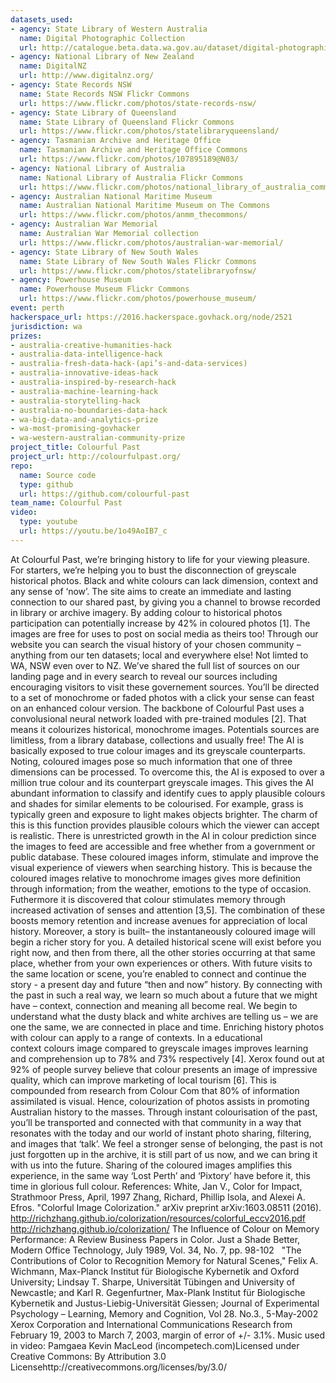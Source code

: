 ```yaml
---
datasets_used:
- agency: State Library of Western Australia
  name: Digital Photographic Collection
  url: http://catalogue.beta.data.wa.gov.au/dataset/digital-photographic-collection
- agency: National Library of New Zealand
  name: DigitalNZ
  url: http://www.digitalnz.org/
- agency: State Records NSW
  name: State Records NSW Flickr Commons
  url: https://www.flickr.com/photos/state-records-nsw/
- agency: State Library of Queensland
  name: State Library of Queensland Flickr Commons
  url: https://www.flickr.com/photos/statelibraryqueensland/
- agency: Tasmanian Archive and Heritage Office
  name: Tasmanian Archive and Heritage Office Commons
  url: https://www.flickr.com/photos/107895189@N03/
- agency: National Library of Australia
  name: National Library of Australia Flickr Commons
  url: https://www.flickr.com/photos/national_library_of_australia_commons/
- agency: Australian National Maritime Museum
  name: Australian National Maritime Museum on The Commons
  url: https://www.flickr.com/photos/anmm_thecommons/
- agency: Australian War Memorial
  name: Australian War Memorial collection
  url: https://www.flickr.com/photos/australian-war-memorial/
- agency: State Library of New South Wales
  name: State Library of New South Wales Flickr Commons
  url: https://www.flickr.com/photos/statelibraryofnsw/
- agency: Powerhouse Museum
  name: Powerhouse Museum Flickr Commons
  url: https://www.flickr.com/photos/powerhouse_museum/
event: perth
hackerspace_url: https://2016.hackerspace.govhack.org/node/2521
jurisdiction: wa
prizes:
- australia-creative-humanities-hack
- australia-data-intelligence-hack
- australia-fresh-data-hack-(api’s-and-data-services)
- australia-innovative-ideas-hack
- australia-inspired-by-research-hack
- australia-machine-learning-hack
- australia-storytelling-hack
- australia-no-boundaries-data-hack
- wa-big-data-and-analytics-prize
- wa-most-promising-govhacker
- wa-western-australian-community-prize
project_title: Colourful Past
project_url: http://colourfulpast.org/
repo:
  name: Source code
  type: github
  url: https://github.com/colourful-past
team_name: Colourful Past
video:
  type: youtube
  url: https://youtu.be/1o49AoIB7_c
---
```


At Colourful Past, we’re bringing history to life for your viewing pleasure. For starters, we’re helping you to bust the disconnection of greyscale historical photos. Black and white colours can lack dimension, context and any sense of ‘now’.
The site aims to create an immediate and lasting connection to our shared past, by giving you a channel to browse recorded in library or archive imagery. By adding colour to historical photos participation can potentially increase by 42% in coloured photos [1]. The images are free for uses to post on social media as theirs too!
Through our website you can search the visual history of your chosen community – anything from our ten datasets; local and everywhere else! Not limted to WA, NSW even over to NZ. We’ve shared the full list of sources on our landing page and in every search to reveal our sources including encouraging visitors to visit these governement sources. You’ll be directed to a set of monochrome or faded photos with a click your sense can feast on an enhanced colour version.
The backbone of Colourful Past uses a convolusional neural network loaded with pre-trained modules [2]. That means it colourizes historical, monochrome images. Potentials sources are limitless, from a library database, collections and usually free! The AI is basically exposed to true colour images and its greyscale counterparts. Noting, coloured images pose so much information that one of three dimensions can be processed. To overcome this, the AI is exposed to over a million true colour and its counterpart greyscale images.
This gives the AI abundant information to classify and identify cues to apply plausible colours and shades for similar elements to be colourised. For example, grass is typically green and exposure to light makes objects brighter. The charm of this is this function provides plausible colours which the viewer can accept is realistic. There is unrestricted growth in the AI in colour prediction since the images to feed are accessible and free whether from a government or public database.
These coloured images inform, stimulate and improve the visual experience of viewers when searching history. This is because the coloured images relative to monochrome images gives more definition through information; from the weather, emotions to the type of occasion. Futhermore it is discovered that colour stimulates memory through increased activation of senses and attention [3,5]. The combination of these boosts memory retention and increase avenues for appreciation of local history.
Moreover, a story is built– the instantaneously coloured image will begin a richer story for you. A detailed historical scene will exist before you right now, and then from there, all the other stories occurring at that same place, whether from your own experiences or others. With future visits to the same location or scene, you’re enabled to connect and continue the story - a present day and future “then and now” history.
By connecting with the past in such a real way, we learn so much about a future that we might have – context, connection and meaning all become real. We begin to understand what the dusty black and white archives are telling us – we are one the same, we are connected in place and time.
Enriching history photos with colour can apply to a range of contexts. In a educational context colours image compared to greyscale images improves learning and comprehension up to 78% and 73% respectively [4]. Xerox found out at 92% of people survey believe that colour presents an image of impressive quality, which can improve marketing of local tourism [6]. This is compounded from research from Colour Com that 80% of information assimilated is visual. Hence, colourization of photos assists in promoting Australian history to the masses.
Through instant colourisation of the past, you’ll be transported and connected with that community in a way that resonates with the today and our world of instant photo sharing, filtering, and images that ‘talk’. We feel a stronger sense of belonging, the past is not just forgotten up in the archive, it is still part of us now, and we can bring it with us into the future. Sharing of the coloured images amplifies this experience, in the same way ‘Lost Perth’ and ‘Pixtory’ have before it, this time in glorious full colour.
References:
White, Jan V., Color for Impact, Strathmoor Press, April, 1997
Zhang, Richard, Phillip Isola, and Alexei A. Efros. "Colorful Image Colorization." arXiv preprint arXiv:1603.08511 (2016).
http://richzhang.github.io/colorization/resources/colorful_eccv2016.pdf​​​​​​​
http://richzhang.github.io/colorization/
The Influence of Colour on Memory Performance: A Review
Business Papers in Color. Just a Shade Better, Modern Office Technology, July 1989, Vol. 34, No. 7, pp. 98-102 
 "The Contributions of Color to Recognition Memory for Natural Scenes," Felix A. Wichmann, Max-Planck Institut für Biologische Kybernetik and Oxford University; Lindsay T. Sharpe, Universität Tübingen and University of Newcastle; and Karl R. Gegenfurtner, Max-Plank Institut für Biologische Kybernetik and Justus-Liebig-Universität Giessen; Journal of Experimental Psychology – Learning, Memory and Cognition, Vol 28. No.3., 5-May-2002
Xerox Corporation and International Communications Research from February 19, 2003 to March 7, 2003, margin of error of +/- 3.1%.
Music used in video:
Pamgaea Kevin MacLeod (incompetech.com)Licensed under Creative Commons: By Attribution 3.0 Licensehttp://creativecommons.org/licenses/by/3.0/​​​​​​​